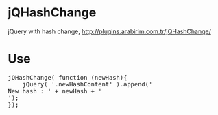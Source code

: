 jQHashChange
============

jQuery with hash change, http://plugins.arabirim.com.tr/jQHashChange/


<h1>Use</h1>

<pre>
jQHashChange( function (newHash){
    jQuery( '.newHashContent' ).append('<div>New hash : ' + newHash + '</div>');
});
</pre>
